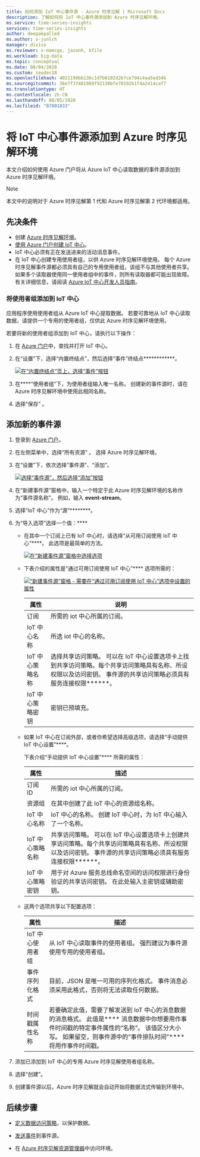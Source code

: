 ```yaml
---
title: 如何添加 IoT 中心事件源 - Azure 时序见解 | Microsoft Docs
description: 了解如何将 IoT 中心事件源添加到 Azure 时序见解环境。
ms.service: time-series-insights
services: time-series-insights
author: deepakpalled
ms.author: v-junlch
manager: diviso
ms.reviewer: v-mamcge, jasonh, kfile
ms.workload: big-data
ms.topic: conceptual
ms.date: 08/04/2020
ms.custom: seodec18
ms.openlocfilehash: 4021190bb136c1d7b6102d2b7ce794c4aa5ed34b
ms.sourcegitcommit: 36e7f37481969f92138bfe70192b1f4a2414caf7
ms.translationtype: HT
ms.contentlocale: zh-CN
ms.lasthandoff: 08/05/2020
ms.locfileid: "87801833"
---
```

# <a name="add-an-iot-hub-event-source-to-your-azure-time-series-insight-environment"></a>将 IoT 中心事件源添加到 Azure 时序见解环境

本文介绍如何使用 Azure 门户将从 Azure IoT 中心读取数据的事件源添加到 Azure 时序见解环境。

> [!NOTE]
> 本文中的说明对于 Azure 时序见解第 1 代和 Azure 时序见解第 2 代环境都适用。

## <a name="prerequisites"></a>先决条件

* 创建 [Azure 时序见解环境](tutorials-set-up-tsi-environment.md)。
* [使用 Azure 门户创建 IoT 中心](../iot-hub/iot-hub-create-through-portal.md)。
* IoT 中心必须有正在发送进来的活动消息事件。
* 在 IoT 中心创建专用使用者组，以供 Azure 时序见解环境使用。 每个 Azure 时序见解事件源都必须具有自己的专用使用者组，该组不与其他使用者共享。 如果多个读取器使用同一使用者组中的事件，则所有读取器都可能出现故障。 有关详细信息，请阅读 [Azure IoT 中心开发人员指南](../iot-hub/iot-hub-devguide.md)。

### <a name="add-a-consumer-group-to-your-iot-hub"></a>将使用者组添加到 IoT 中心

应用程序使用使用者组从 Azure IoT 中心提取数据。 若要可靠地从 IoT 中心读取数据，请提供一个专用的使用者组，仅供此 Azure 时序见解环境使用。

若要将新的使用者组添加到 IoT 中心，请执行以下操作：

1. 在 [Azure 门户](https://portal.azure.cn)中，查找并打开 IoT 中心。

1. 在“设置”下，选择“内置终结点”，然后选择“事件”终结点************。

   [![在“内置终结点”页上，选择“事件”按钮](./media/time-series-insights-how-to-add-an-event-source-iothub/tsi-connect-iot-hub.png)](./media/time-series-insights-how-to-add-an-event-source-iothub/tsi-connect-iot-hub.png#lightbox)

1. 在****“使用者组”下，为使用者组输入唯一名称。 创建新的事件源时，请在 Azure 时序见解环境中使用此相同名称。

1. 选择“保存” 。

## <a name="add-a-new-event-source"></a>添加新的事件源

1. 登录到 [Azure 门户](https://portal.azure.cn)。

1. 在左侧菜单中，选择“所有资源”  。 选择 Azure 时序见解环境。

1. 在“设置”下，依次选择“事件源”、“添加”。  

   [![选择“事件源”，然后选择“添加”按钮](./media/time-series-insights-how-to-add-an-event-source-iothub/tsi-add-event-source.png)](./media/time-series-insights-how-to-add-an-event-source-iothub/tsi-add-event-source.png#lightbox)

1. 在“新建事件源”窗格中，输入一个特定于此 Azure 时序见解环境的名称作为“事件源名称”。 例如，输入 **event-stream**。

1. 选择“IoT 中心”作为“源”********。

1. 为“导入选项”选择一个值：****

   * 在其中一个订阅上已有 IoT 中心时，请选择“从可用订阅使用 IoT 中心”****。 此选项是最简单的方法。
   
     [![在“新建事件源”窗格中选择选项](./media/time-series-insights-how-to-add-an-event-source-iothub/tsi-select-an-import-option.png)](./media/time-series-insights-how-to-add-an-event-source-iothub/tsi-select-an-import-option.png#lightbox)

    * 下表介绍的属性是“通过可用订阅使用 IoT 中心”**** 选项所需的：

       [![“新建事件源”窗格 - 需要在“通过可用订阅使用 IoT 中心”选项中设置的属性](./media/time-series-insights-how-to-add-an-event-source-iothub/tsi-create-configure-confirm.png)](./media/time-series-insights-how-to-add-an-event-source-iothub/tsi-create-configure-confirm.png#lightbox)

       | 属性 | 说明 |
       | --- | --- |
       | 订阅 | 所需的 iot 中心所属的订阅。 |
       | IoT 中心名称 | 所选 iot 中心的名称。 |
       | IoT 中心策略名称 | 选择共享访问策略。 可以在 IoT 中心设置选项卡上找到共享访问策略。每个共享访问策略具有名称、所设权限以及访问密钥。 事件源的共享访问策略必须具有服务连接权限******。 |
       | IoT 中心策略密钥 | 密钥已预填充。 |

    * 如果 IoT 中心在订阅外部，或者你希望选择高级选项，请选择“手动提供 IoT 中心设置”****。

      下表介绍“手动提供 IoT 中心设置”**** 所需的属性：

       | 属性 | 描述 |
       | --- | --- |
       | 订阅 ID | 所需的 iot 中心所属的订阅。 |
       | 资源组 | 在其中创建了此 IoT 中心的资源组名称。 |
       | IoT 中心名称 | IoT 中心的名称。 创建 IoT 中心时，为 IoT 中心输入了一个名称。 |
       | IoT 中心策略名称 | 共享访问策略。 可以在 IoT 中心设置选项卡上创建共享访问策略。每个共享访问策略具有名称、所设权限以及访问密钥。 事件源的共享访问策略必须具有服务连接权限******。 |
       | IoT 中心策略密钥 | 用于对 Azure 服务总线命名空间的访问权限进行身份验证的共享访问密钥。 在此处输入主密钥或辅助密钥。 |

    * 这两个选项共享以下配置选项：

       | 属性 | 描述 |
       | --- | --- |
       | IoT 中心使用者组 | 从 IoT 中心读取事件的使用者组。 强烈建议为事件源使用专用的使用者组。 |
       | 事件序列化格式 | 目前，JSON 是唯一可用的序列化格式。 事件消息必须采用此格式，否则将无法读取任何数据。 |
       | 时间戳属性名称 | 若要确定此值，需要了解发送到 IoT 中心的消息数据的消息格式。 此值是**** 消息数据中你想要用作事件时间戳的特定事件属性的“名称”。 该值区分大小写。 如果留空，则事件源中的“事件排队时间”**** 将用作事件时间戳。 |


1. 添加已添加到 IoT 中心的专用 Azure 时序见解使用者组名称。

1. 选择“创建”。

1. 创建事件源以后，Azure 时序见解就会自动开始将数据流式传输到环境中。

## <a name="next-steps"></a>后续步骤

* [定义数据访问策略](time-series-insights-data-access.md)，以保护数据。

* [发送事件](time-series-insights-send-events.md)到事件源。

* 在 [Azure 时序见解资源管理器](https://insights.timeseries.azure.com)中访问环境。

